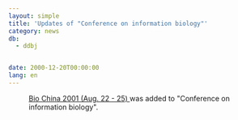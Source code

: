 ```yaml
---
layout: simple
title: 'Updates of "Conference on information biology"'
category: news
db:
  - ddbj


date: 2000-12-20T00:00:00
lang: en
---
```


<dd><a href="http://china-expo.com/">Bio China 2001 (Aug. 22 - 25) </a> was added to "Conference on information biology".</dd>
